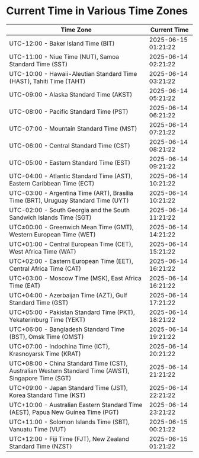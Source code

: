 # Current Time in Various Time Zones

| Time Zone | Current Time |
|-----------|--------------|
| UTC-12:00 - Baker Island Time (BIT) | 2025-06-15 01:21:22 |
| UTC-11:00 - Niue Time (NUT), Samoa Standard Time (SST) | 2025-06-14 02:21:22 |
| UTC-10:00 - Hawaii-Aleutian Standard Time (HAST), Tahiti Time (TAHT) | 2025-06-14 03:21:22 |
| UTC-09:00 - Alaska Standard Time (AKST) | 2025-06-14 05:21:22 |
| UTC-08:00 - Pacific Standard Time (PST) | 2025-06-14 06:21:22 |
| UTC-07:00 - Mountain Standard Time (MST) | 2025-06-14 07:21:22 |
| UTC-06:00 - Central Standard Time (CST) | 2025-06-14 08:21:22 |
| UTC-05:00 - Eastern Standard Time (EST) | 2025-06-14 09:21:22 |
| UTC-04:00 - Atlantic Standard Time (AST), Eastern Caribbean Time (ECT) | 2025-06-14 10:21:22 |
| UTC-03:00 - Argentina Time (ART), Brasília Time (BRT), Uruguay Standard Time (UYT) | 2025-06-14 10:21:22 |
| UTC-02:00 - South Georgia and the South Sandwich Islands Time (SGT) | 2025-06-14 11:21:22 |
| UTC±00:00 - Greenwich Mean Time (GMT), Western European Time (WET) | 2025-06-14 14:21:22 |
| UTC+01:00 - Central European Time (CET), West Africa Time (WAT) | 2025-06-14 15:21:22 |
| UTC+02:00 - Eastern European Time (EET), Central Africa Time (CAT) | 2025-06-14 16:21:22 |
| UTC+03:00 - Moscow Time (MSK), East Africa Time (EAT) | 2025-06-14 16:21:22 |
| UTC+04:00 - Azerbaijan Time (AZT), Gulf Standard Time (GST) | 2025-06-14 17:21:22 |
| UTC+05:00 - Pakistan Standard Time (PKT), Yekaterinburg Time (YEKT) | 2025-06-14 18:21:22 |
| UTC+06:00 - Bangladesh Standard Time (BST), Omsk Time (OMST) | 2025-06-14 19:21:22 |
| UTC+07:00 - Indochina Time (ICT), Krasnoyarsk Time (KRAT) | 2025-06-14 20:21:22 |
| UTC+08:00 - China Standard Time (CST), Australian Western Standard Time (AWST), Singapore Time (SGT) | 2025-06-14 21:21:22 |
| UTC+09:00 - Japan Standard Time (JST), Korea Standard Time (KST) | 2025-06-14 22:21:22 |
| UTC+10:00 - Australian Eastern Standard Time (AEST), Papua New Guinea Time (PGT) | 2025-06-14 23:21:22 |
| UTC+11:00 - Solomon Islands Time (SBT), Vanuatu Time (VUT) | 2025-06-15 00:21:22 |
| UTC+12:00 - Fiji Time (FJT), New Zealand Standard Time (NZST) | 2025-06-15 01:21:22 |
